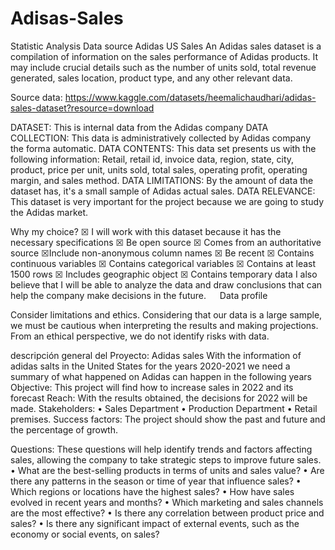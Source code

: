 # Adisas-Sales
 Statistic Analysis
Data source
Adidas US Sales 
An Adidas sales dataset is a compilation of information on the sales performance of Adidas products. It may include crucial details such as the number of units sold, total revenue generated, sales location, product type, and any other relevant data.

Source data: https://www.kaggle.com/datasets/heemalichaudhari/adidas-sales-dataset?resource=download

DATASET: This is internal data from the Adidas company
DATA COLLECTION: This data is administratively collected by Adidas company the forma automatic.
DATA CONTENTS: This data set presents us with the following information: Retail, retail id, invoice data, region, state, city, product, price per unit, units sold, total sales, operating profit, operating margin, and sales method.
DATA LIMITATIONS: By the amount of data the dataset has, it's a small sample of Adidas actual sales.
DATA RELEVANCE: This dataset is very important for the project because we are going to study the Adidas market.

Why my choice?
☒ I will work with this dataset because it has the necessary specifications
☒ Be open source
☒ Comes from an authoritative source 
☒Include non-anonymous column names 
☒ Be recent 
☒ Contains continuous variables 
☒ Contains categorical variables 
☒ Contains at least 1500 rows 
☒ Includes geographic object 
☒ Contains temporary data 
I also believe that I will be able to analyze the data and draw conclusions that can help the company make decisions in the future.
 
Data profile
 



Consider limitations and ethics.
Considering that our data is a large sample, we must be cautious when interpreting the results and making projections. From an ethical perspective, we do not identify risks with data.


descripción general del Proyecto: Adidas sales
With the information of adidas salts in the United States for the years 2020-2021 we need a summary of what happened on Adidas can happen in the following years
Objective: This project will find how to increase sales in 2022 and its forecast
Reach: With the results obtained, the decisions for 2022 will be made.
Stakeholders:
•	Sales Department
•	Production Department
•	Retail premises.
Success factors:
The project should show the past and future and the percentage of growth.

Questions: 
These questions will help identify trends and factors affecting sales, allowing the company to take strategic steps to improve future sales.
•	What are the best-selling products in terms of units and sales value?
•	Are there any patterns in the season or time of year that influence sales?
•	Which regions or locations have the highest sales?
•	How have sales evolved in recent years and months?
•	Which marketing and sales channels are the most effective?
•	Is there any correlation between product price and sales?
•	Is there any significant impact of external events, such as the economy or social events, on sales?

